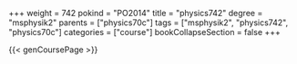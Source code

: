 +++
weight = 742
pokind = "PO2014"
title = "physics742"
degree = "msphysik2"
parents = ["physics70c"]
tags = ["msphysik2", "physics742", "physics70c"]
categories = ["course"]
bookCollapseSection = false
+++

{{< genCoursePage >}}
